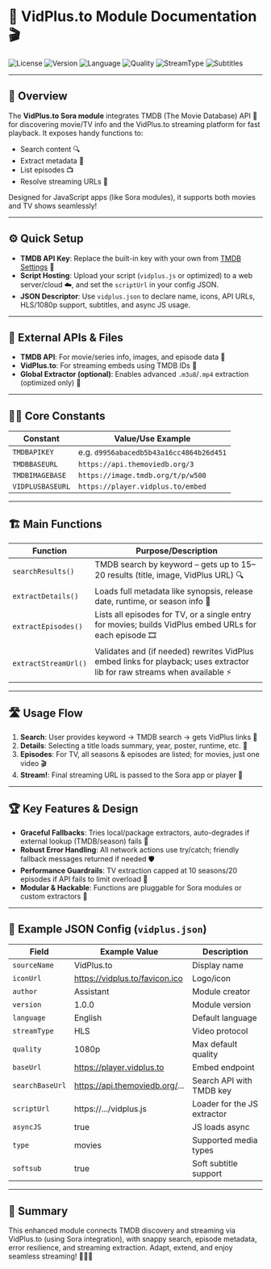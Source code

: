 # 🍿 VidPlus.to Module Documentation 🎬

![License](https://img.shields.io/badge/license-MIT-green)
![Version](https://img.shields.io/badge/version-1.0.0-blue)
![Language](https://img.shields.io/badge/language-JavaScript-yellowgreen)
![Quality](https://img.shields.io/badge/quality-1080p-red)
![StreamType](https://img.shields.io/badge/stream_HLS-orange)
![Subtitles](https://img.shields.io/badge/subtitles-yes-brightgreen)

---

## 🚀 Overview

The **VidPlus.to Sora module** integrates TMDB (The Movie Database) API 🔎 for discovering movie/TV info and the VidPlus.to streaming platform for fast playback. It exposes handy functions to:
- Search content 🔍
- Extract metadata 📝
- List episodes 📺
- Resolve streaming URLs 🎥

Designed for JavaScript apps (like Sora modules), it supports both movies and TV shows seamlessly!

---

## ⚙️ Quick Setup

- **TMDB API Key**: Replace the built-in key with your own from [TMDB Settings](https://www.themoviedb.org/settings/api) 🔑
- **Script Hosting**: Upload your script (`vidplus.js` or optimized) to a web server/cloud ☁️, and set the `scriptUrl` in your config JSON.
- **JSON Descriptor**: Use `vidplus.json` to declare name, icons, API URLs, HLS/1080p support, subtitles, and async JS usage.

---

## 🔗 External APIs & Files

- **TMDB API**: For movie/series info, images, and episode data 🎦
- **VidPlus.to**: For streaming embeds using TMDB IDs 🍿
- **Global Extractor (optional)**: Enables advanced `.m3u8`/`.mp4` extraction (optimized only) 🧰

---

## 🧑‍💻 Core Constants

| Constant          | Value/Use Example                   |
|-------------------|-------------------------------------|
| `TMDBAPIKEY`      | e.g. `d9956abacedb5b43a16cc4864b26d451`  |
| `TMDBBASEURL`     | `https://api.themoviedb.org/3`      |
| `TMDBIMAGEBASE`   | `https://image.tmdb.org/t/p/w500`   |
| `VIDPLUSBASEURL`  | `https://player.vidplus.to/embed`   |

---

## 🏗️ Main Functions

| Function                | Purpose/Description                                                                                                                                   |
|-------------------------|-------------------------------------------------------------------------------------------------------------------------------------------------------|
| `searchResults()`       | TMDB search by keyword – gets up to 15–20 results (title, image, VidPlus URL) 🔍                                                                      |
| `extractDetails()`      | Loads full metadata like synopsis, release date, runtime, or season info 📝                                                                            |
| `extractEpisodes()`     | Lists all episodes for TV, or a single entry for movies; builds VidPlus embed URLs for each episode 🎞                                               |
| `extractStreamUrl()`    | Validates and (if needed) rewrites VidPlus embed links for playback; uses extractor lib for raw streams when available ⚡                             |

---

## 🛣️ Usage Flow

1. **Search**: User provides keyword → TMDB search → gets VidPlus links 🚦
2. **Details**: Selecting a title loads summary, year, poster, runtime, etc. 📖
3. **Episodes**: For TV, all seasons & episodes are listed; for movies, just one video 🎬
4. **Stream!**: Final streaming URL is passed to the Sora app or player 🔗

---

## 🏆 Key Features & Design

- **Graceful Fallbacks**: Tries local/package extractors, auto-degrades if external lookup (TMDB/season) fails 🤞
- **Robust Error Handling**: All network actions use try/catch; friendly fallback messages returned if needed 🛡️
- **Performance Guardrails**: TV extraction capped at 10 seasons/20 episodes if API fails to limit overload 🚦
- **Modular & Hackable**: Functions are pluggable for Sora modules or custom extractors 🧩

---

## 📝 Example JSON Config (`vidplus.json`)

| Field           | Example Value                         | Description                        |
|-----------------|--------------------------------------|------------------------------------|
| `sourceName`    | VidPlus.to                           | Display name                       |
| `iconUrl`       | https://vidplus.to/favicon.ico        | Logo/icon                          |
| `author`        | Assistant                            | Module creator                     |
| `version`       | 1.0.0                                | Module version                     |
| `language`      | English                              | Default language                   |
| `streamType`    | HLS                                  | Video protocol                     |
| `quality`       | 1080p                                | Max default quality                |
| `baseUrl`       | https://player.vidplus.to            | Embed endpoint                     |
| `searchBaseUrl` | https://api.themoviedb.org/...       | Search API with TMDB key           |
| `scriptUrl`     | https://.../vidplus.js               | Loader for the JS extractor        |
| `asyncJS`       | true                                 | JS loads async                     |
| `type`          | movies                               | Supported media types              |
| `softsub`       | true                                 | Soft subtitle support              |

---



## 🌟 Summary

This enhanced module connects TMDB discovery and streaming via VidPlus.to (using Sora integration), with snappy search, episode metadata, error resilience, and streaming extraction. Adapt, extend, and enjoy seamless streaming! 🎥🍿✨
